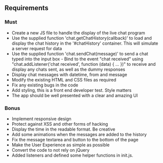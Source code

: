 ## Requirements

### Must

- Create a new JS file to handle the display of the live chat program
- Use the supplied function 'chat.getChatHistory(callback)' to load and display the chat
  history in the '#chatHistory' container. This will simulate a server request for data
- Use the supplied function 'chat.sendChat(message)' to send a chat typed into the input
  box - Bind to the event "chat received" using "chat.addListener('chat received', function
  (data) { ... })" to receive and display any chats sent, as well as the dummy responses
- Display chat messages with datetime, from and message
- Modify the existing HTML and CSS files as required
- Fix any existing bugs in the code
- Add styling, this is a front end developer test. Style matters
- The app should be well presented with a clear and amazing UI

### Bonus

- Implement responsive design
- Protect against XSS and other forms of hacking
- Display the time in the readable format. Be creative
- Add some animations when the messages are added to the history
- Fix the message textarea and button to the bottom of the page
- Make the User Experience as simple as possible
- Convert the code to not rely on jQuery
- Added listeners and defined some helper functions in init.js.
